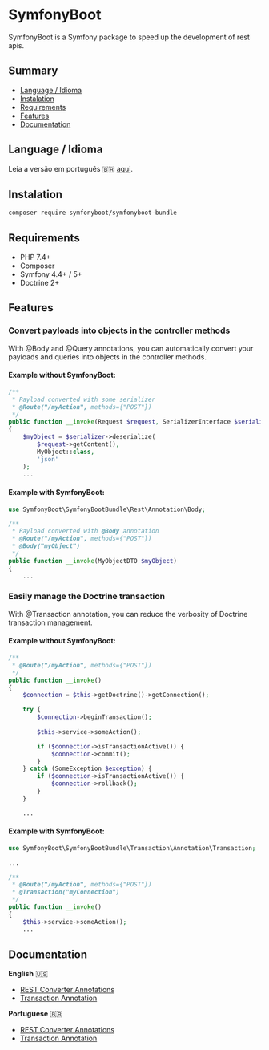 # SymfonyBoot

SymfonyBoot is a Symfony package to speed up the development of rest apis.

## Summary
- [Language / Idioma](#language--idioma)
- [Instalation](#instalation)
- [Requirements](#requirements)
- [Features](#features)
- [Documentation](#documentation)

## Language / Idioma

Leia a versão em português :brazil: [aqui](README_PT_BR.md).

## Instalation

```sh
composer require symfonyboot/symfonyboot-bundle
```

## Requirements

- PHP 7.4+
- Composer
- Symfony 4.4+ / 5+
- Doctrine 2+

## Features

### Convert payloads into objects in the controller methods

With @Body and @Query annotations, you can automatically convert your payloads
and queries into objects in the controller methods.

#### Example without SymfonyBoot:

```php
/**
 * Payload converted with some serializer
 * @Route("/myAction", methods={"POST"}) 
 */
public function __invoke(Request $request, SerializerInterface $serializer)
{
    $myObject = $serializer->deserialize(
        $request->getContent(),
        MyObject::class,
        'json'
    );
    ...
```

#### Example with SymfonyBoot:

```php
use SymfonyBoot\SymfonyBootBundle\Rest\Annotation\Body;

/**
 * Payload converted with @Body annotation
 * @Route("/myAction", methods={"POST"})
 * @Body("myObject")
 */
public function __invoke(MyObjectDTO $myObject)
{
    ...
```

### Easily manage the Doctrine transaction

With @Transaction annotation, you can reduce the verbosity of Doctrine transaction management.

#### Example without SymfonyBoot:

```php
/**
 * @Route("/myAction", methods={"POST"}) 
 */
public function __invoke()
{
    $connection = $this->getDoctrine()->getConnection(); 

    try {
        $connection->beginTransaction();
            
        $this->service->someAction();

        if ($connection->isTransactionActive()) {
            $connection->commit();
        }
    } catch (SomeException $exception) {
        if ($connection->isTransactionActive()) {
            $connection->rollback();
        }
    }

    ...
```

#### Example with SymfonyBoot:

```php
use SymfonyBoot\SymfonyBootBundle\Transaction\Annotation\Transaction;

...

/**
 * @Route("/myAction", methods={"POST"})
 * @Transaction("myConnection")
 */
public function __invoke()
{
    $this->service->someAction();
    ...
```

## Documentation

**English** :us:
- [REST Converter Annotations](Documentation/REST.md)
- [Transaction Annotation](Documentation/TRANSACTION.md)

**Portuguese** :brazil:
- [REST Converter Annotations](Documentation/REST_PT_BR.md)
- [Transaction Annotation](Documentation/TRANSACTION_PT_BR.md)
